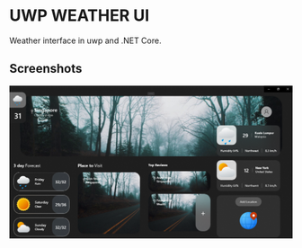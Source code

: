 # UWP WEATHER UI
Weather interface in uwp and .NET Core.

## Screenshots

![screenshot](/weather.png)